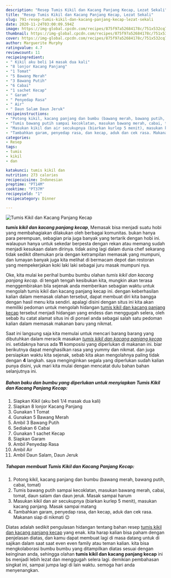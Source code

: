 ```yaml
---
description: "Resep Tumis Kikil dan Kacang Panjang Kecap, Lezat Sekali"
title: "Resep Tumis Kikil dan Kacang Panjang Kecap, Lezat Sekali"
slug: 791-resep-tumis-kikil-dan-kacang-panjang-kecap-lezat-sekali
date: 2020-11-24T03:00:09.594Z
image: https://img-global.cpcdn.com/recipes/875f97a52684178c/751x532cq70/tumis-kikil-dan-kacang-panjang-kecap-foto-resep-utama.jpg
thumbnail: https://img-global.cpcdn.com/recipes/875f97a52684178c/751x532cq70/tumis-kikil-dan-kacang-panjang-kecap-foto-resep-utama.jpg
cover: https://img-global.cpcdn.com/recipes/875f97a52684178c/751x532cq70/tumis-kikil-dan-kacang-panjang-kecap-foto-resep-utama.jpg
author: Marguerite Murphy
ratingvalue: 4.7
reviewcount: 11
recipeingredient:
- " Kikil aku beli 14 masak dua kali"
- "8 lonjor Kacang Panjang"
- "1 Tomat"
- "5 Bawang Merah"
- "3 Bawang Putih"
- "6 Cabai"
- "1 sachet Kecap"
- " Garam"
- " Penyedap Rasa"
- " Air"
- " Daun Salam Daun Jeruk"
recipeinstructions:
- "Potong kikil, kacang panjang dan bumbu (bawang merah, bawang putih, cabai, tomat)"
- "Tumis bawang putih sampai kecoklatan, masukan bawang merah, cabai, tomat, daun salam dan daun jeruk. Masak sampai harum"
- "Masukan kikil dan air secukupnya (biarkan kurlep 5 menit), masukan kacang panjang. Masak sampai matang"
- "Tambahkan garam, penyedap rasa, dan kecap, aduk dan cek rasa. Makanan siap di nikmati 😉"
categories:
- Resep
tags:
- tumis
- kikil
- dan

katakunci: tumis kikil dan 
nutrition: 273 calories
recipecuisine: Indonesian
preptime: "PT14M"
cooktime: "PT37M"
recipeyield: "1"
recipecategory: Dinner

---
```



![Tumis Kikil dan Kacang Panjang Kecap](https://img-global.cpcdn.com/recipes/875f97a52684178c/751x532cq70/tumis-kikil-dan-kacang-panjang-kecap-foto-resep-utama.jpg)

<b><i>tumis kikil dan kacang panjang kecap</i></b>, Memasak bisa menjadi suatu hobi yang membahagiakan dilakukan oleh berbagai komunitas. bukan hanya para perempuan, sebagian pria juga banyak yang tertarik dengan hobi ini. walaupun hanya untuk sekedar berpesta dengan rekan atau memang sudah menjadi kesukaan dalam dirinya. tidak asing lagi dalam dunia chef sekarang tidak sedikit ditemukan pria dengan ketrampilan memasak yang mumpuni, dan lumayan banyak juga kita melihat di bermacam depot dan restoran yang mempekerjakan koki laki laki sebagai juru masak mumpuni nya.



Oke, kita mulai ke perihal bumbu bumbu olahan <i>tumis kikil dan kacang panjang kecap</i>. di tengah tengah kesibukan kita, mungkin akan terasa menggembirakan bila sejenak anda memberikan sebagian waktu untuk mengolah tumis kikil dan kacang panjang kecap ini. dengan keberhasilan kalian dalam memasak olahan tersebut, dapat membuat diri kita bangga dengan hasil menu kita sendiri. apalagi disini dengan situs ini kita akan memiliki pedoman untuk mengolah hidangan <u>tumis kikil dan kacang panjang kecap</u> tersebut menjadi hidangan yang endess dan menggugah selera, oleh sebab itu catat alamat situs ini di ponsel anda sebagai salah satu pedoman kalian dalam memasak makanan baru yang nikmat.


Saat ini langsung saja kita memulai untuk mencari barang barang yang dibutuhkan dalam meracik masakan <u><i>tumis kikil dan kacang panjang kecap</i></u> ini. setidaknya harus ada <b>11</b> komposisi yang diperlukan di makanan ini. biar berikutnya dapat menghasilkan rasa yang yummy dan nikmat. dan juga persiapkan waktu kita sejenak, sebab kita akan mengolahnya paling tidak dengan <b>4</b> langkah. saya menginginkan segala yang diperlukan sudah kalian punya disini, yuk mari kita mulai dengan mencatat dulu bahan bahan selanjutnya ini.

<!--inarticleads1-->

##### Bahan baku dan bumbu yang diperlukan untuk menyiapkan Tumis Kikil dan Kacang Panjang Kecap:

1. Siapkan  Kikil (aku beli 1/4 masak dua kali)
1. Siapkan 8 lonjor Kacang Panjang
1. Gunakan 1 Tomat
1. Gunakan 5 Bawang Merah
1. Ambil 3 Bawang Putih
1. Sediakan 6 Cabai
1. Gunakan 1 sachet Kecap
1. Siapkan  Garam
1. Ambil  Penyedap Rasa
1. Ambil  Air
1. Ambil  Daun Salam, Daun Jeruk




<!--inarticleads2-->

##### Tahapan membuat Tumis Kikil dan Kacang Panjang Kecap:

1. Potong kikil, kacang panjang dan bumbu (bawang merah, bawang putih, cabai, tomat)
1. Tumis bawang putih sampai kecoklatan, masukan bawang merah, cabai, tomat, daun salam dan daun jeruk. Masak sampai harum
1. Masukan kikil dan air secukupnya (biarkan kurlep 5 menit), masukan kacang panjang. Masak sampai matang
1. Tambahkan garam, penyedap rasa, dan kecap, aduk dan cek rasa. Makanan siap di nikmati 😉




Diatas adalah sedikit pengulasan hidangan tentang bahan resep <u>tumis kikil dan kacang panjang kecap</u> yang enak. kita harap kalian bisa paham dengan penjelasan diatas, dan kamu dapat membuat lagi di masa datang untuk di sajikan dalam saat saat even even family atau teman kalian. kita bisa mengkolaborasi bumbu bumbu yang ditampilkan diatas sesuai dengan keinginan anda, sehingga olahan <b>tumis kikil dan kacang panjang kecap</b> ini bs menjadi lebih lezat dan menggugah selera lagi. demikian pembahasan singkat ini, sampai jumpa lagi di lain waktu. semoga hari anda menyenangkan.
